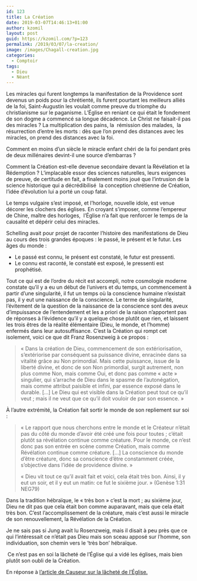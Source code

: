 ```yaml
---
id: 123
title: La Création
date: 2019-03-07T14:46:13+01:00
author: kzomil
layout: post
guid: https://kzomil.com/?p=123
permalink: /2019/03/07/la-creation/
image: /images/Chagall-creation.jpg
categories:
  - Comptoir
tags:
  - Dieu
  - Néant
---
```

Les miracles qui furent longtemps la manifestation de la Providence sont devenus un poids pour la chrétienté, ils furent pourtant les meilleurs alliés de la foi, Saint-Augustin les voulait comme preuve du triomphe du christianisme sur le paganisme. L&rsquo;Église en reniant ce qui était le fondement de son dogme a commencé sa longue décadence. Le Christ ne faisait-il pas des miracles ? La multiplication des pains, la<span class="Apple-converted-space">&nbsp; </span>rémission des malades,<span class="Apple-converted-space">&nbsp; </span>la résurrection d&rsquo;entre les morts : dès que l&rsquo;on prend des distances avec les miracles, on prend des distances avec la foi.

Comment en moins d&rsquo;un siècle le miracle enfant chéri de la foi pendant près de deux millénaires devint-il une source d&#8217;embarras ?<span class="Apple-converted-space">&nbsp;</span>

Comment la Création est-elle devenue secondaire devant la Révélation et la Rédemption ? L&rsquo;implacable essor des sciences naturelles, leurs exigences de preuve, de certitude en fait, a finalement moins joué que l&rsquo;intrusion de la science historique qui a décrédibilisé<span class="Apple-converted-space">&nbsp; </span>la conception chrétienne de Création, l&rsquo;idée d&rsquo;évolution lui a porté un coup fatal.

Le temps vulgaire s&rsquo;est imposé, et l&rsquo;horloge, nouvelle idole, est venue décorer les clochers des églises. En croyant s&rsquo;imposer, comme l&#8217;empereur de Chine, maître des horloges,<span class="Apple-converted-space">&nbsp; </span>l&rsquo;Église n&rsquo;a fait que renforcer le temps de la causalité et dépérir celui des miracles.

Schelling avait pour projet de raconter l&rsquo;histoire des manifestations de Dieu au cours des trois grandes époques : le passé, le présent et le futur. Les âges du monde :

  * Le passé est connu, le présent est constaté, le futur est pressenti.
  * Le connu est raconté, le constaté est exposé, le pressenti est prophétisé.

Tout ce qui est de l&rsquo;ordre du récit est accompli, notre cosmologie moderne constate qu&rsquo;il y a eu un début de l&rsquo;univers et du temps, un commencement à partir d&rsquo;une singularité, il fut un temps où la conscience humaine n&rsquo;existait pas, il y eut une naissance de la conscience. Le terme de singularité, l&rsquo;évitement de la question de la naissance de la conscience sont des aveux d&rsquo;impuissance de l&rsquo;entendement et les a priori de la raison n&rsquo;apportent pas de réponses à l&rsquo;évidence qu&rsquo;il y a quelque chose plutôt que rien, et laissent les trois êtres de la réalité élémentaire (Dieu, le monde, et l&rsquo;homme) enfermés dans leur autosuffisance. C&rsquo;est la Création qui rompt cet isolement, voici ce que dit Franz Rosenzweig à ce propos :

> « Dans la création de Dieu, commencement de son extériorisation, s&rsquo;extériorise par conséquent sa puissance divine, enracinée dans sa vitalité grâce au Non primordial. Mais cette puissance, issue de la liberté divine, et donc de son Non primordial, surgit autrement, non plus comme Non, mais comme Oui, et donc pas comme « acte » singulier, qui s&rsquo;arrache de Dieu dans le spasme de l&rsquo;autonégation, mais comme attribut paisible et infini, par essence exposé dans le durable. [&#8230;] Le Dieu qui est visible dans la Création peut tout ce qu&rsquo;il veut ; mais il ne veut que ce qu&rsquo;il doit vouloir de par son essence. »

À l&rsquo;autre extrémité, la Création fait sortir le monde de son repliement sur soi :

> « Le rapport que nous cherchons entre le monde et le Créateur n&rsquo;était pas du côté du monde d&rsquo;avoir été créé une fois pour toutes ; c&rsquo;était plutôt sa révélation continue comme créature. Pour le monde, ce n&rsquo;est donc pas son entrée en scène comme Création, mais comme Révélation continue comme créature. [&#8230;] La conscience du monde d&rsquo;être créature, donc sa conscience d&rsquo;être constamment créée, s&rsquo;objective dans l&rsquo;idée de providence divine. »
> 
> « Dieu vit tout ce qu&rsquo;il avait fait et voici, cela était très bon. Ainsi, il y eut un soir, et il y eut un matin: ce fut le sixième jour. » (Genèse 1:31 NEG79)

Dans la tradition hébraïque, le « très bon » c&rsquo;est la mort ; au sixième jour, Dieu ne dit pas que cela était bon comme auparavant, mais que cela était très bon. C&rsquo;est l&rsquo;accomplissement de la créature, mais c&rsquo;est aussi le miracle de son renouvellement, la Révélation de la Création.

Je ne sais pas si Jung avait lu Rosenzweig, mais il disait à peu près que ce qui l&rsquo;intéressait ce n&rsquo;était pas Dieu mais son sceau apposé sur l&rsquo;homme, son individuation, son chemin vers le &lsquo;très bon&rsquo; hébraïque.

<span class="Apple-converted-space">&nbsp;</span>Ce n&rsquo;est pas en soi la lâcheté de l&rsquo;Église qui a vidé les églises, mais bien plutôt son oubli de la Création.

En réponse à&nbsp;[l&rsquo;article de Causeur sur la lâcheté de l&rsquo;Église.](https://www.causeur.fr/eglise-catholique-barbarin-pretres-159658)

&nbsp;
